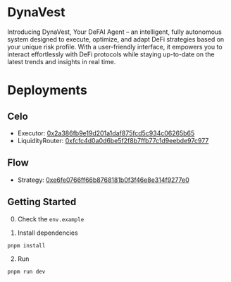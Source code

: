 # DynaVest

Introducing DynaVest, Your DeFAI Agent – an intelligent, fully autonomous system designed to execute, optimize, and adapt DeFi strategies based on your unique risk profile. With a user-friendly interface, it empowers you to interact effortlessly with DeFi protocols while staying up-to-date on the latest trends and insights in real time.

# Deployments

## Celo

- Executor: [0x2a386fb9e19d201a1daf875fcd5c934c06265b65](https://celoscan.io/address/0x2a386fb9e19d201a1daf875fcd5c934c06265b65)
- LiquidityRouter: [0xfcfc4d0a0d6be5f2f8b7ffb77c1d9eebde97c977](https://celoscan.io/address/0xfcfc4d0a0d6be5f2f8b7ffb77c1d9eebde97c977)

## Flow

- Strategy: [0xe6fe0766ff66b8768181b0f3f46e8e314f9277e0](https://evm.flowscan.io/address/0xE6FE0766FF66B8768181B0f3f46E8e314F9277e0)

## Getting Started

0. Check the `env.example`

1. Install dependencies

```bash
pnpm install
```

2. Run

```bash
pnpm run dev
```
